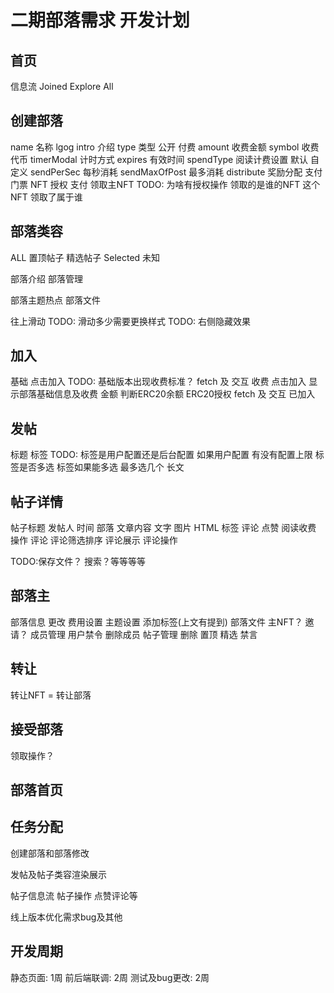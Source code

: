 # 二期部落需求 开发计划

## 首页
  信息流 Joined Explore All

## 创建部落
  name 名称
  lgog
  intro 介绍
  type 类型 
    公开
    付费
      amount 收费金额
      symbol 收费代币
      timerModal 计时方式
      expires 有效时间
  spendType 阅读计费设置
    默认
    自定义
      sendPerSec 每秒消耗
      sendMaxOfPost 最多消耗
      distribute 奖励分配
  支付门票
    NFT 授权 支付
  领取主NFT
    TODO: 为啥有授权操作  领取的是谁的NFT 这个NFT 领取了属于谁

## 部落类容
  ALL
    置顶帖子
    精选帖子
  Selected
    未知
  
  部落介绍
  部落管理

  部落主题热点
  部落文件

  往上滑动
    TODO: 滑动多少需要更换样式
    TODO: 右侧隐藏效果
  
## 加入
  基础
    点击加入
      TODO: 基础版本出现收费标准？
      fetch 及 交互
  收费
    点击加入
    显示部落基础信息及收费 金额
      判断ERC20余额
      ERC20授权
      fetch 及 交互
  已加入

## 发帖
  标题
  标签
    TODO:
      标签是用户配置还是后台配置
      如果用户配置 有没有配置上限
      标签是否多选
      标签如果能多选 最多选几个
  长文

## 帖子详情
  帖子标题
  发帖人 时间 部落
  文章内容
    文字
    图片
    HTML
  标签
  评论 点赞 阅读收费
  操作
  评论
    评论筛选排序
    评论展示
    评论操作

  TODO:保存文件？
  搜索？等等等等

## 部落主
  部落信息
    更改
  费用设置
  主题设置
    添加标签(上文有提到)
  部落文件
  主NFT？
  邀请？
  成员管理
    用户禁令
    删除成员
  帖子管理
    删除 置顶 精选 禁言
  
  
## 转让
  转让NFT = 转让部落

## 接受部落
  领取操作？

## 部落首页


## 任务分配

  创建部落和部落修改

  发帖及帖子类容渲染展示

  帖子信息流 帖子操作 点赞评论等

  线上版本优化需求bug及其他


## 开发周期
  静态页面: 1周
  前后端联调: 2周
  测试及bug更改: 2周